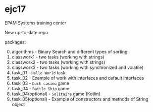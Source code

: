 # ejc17
EPAM Systems training center

New up-to-date repo

packages:

0. algorithms - Binary Search and different types of sorting
1. classwork1 - two tasks (working with strings)
2. classwork2 - two tasks (working with strings)
3. classwork3 - two tasks (working with synchronized and volatile)
4. task_01 - `Hello World` task
5. task_02 - Example of work with interfaces and default interfaces
6. task_03 - `Duck casino` game
7. task_04 - `Battle Ship` game
8. task_04(optional) - `Solitaire` game (Kotlin)
9. task_05(optional) - Example of constructors and methods of String object